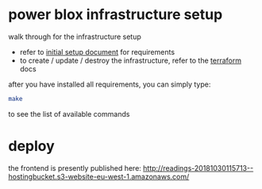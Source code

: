 # power blox infrastructure setup

walk through for the infrastructure setup

- refer to [initial setup document](docs/initial-setup.md) for requirements
- to create / update / destroy the infrastructure, refer to the [terraform](docs/terraform.md) docs

after you have installed all requirements, you can simply type:

```bash
make
```

to see the list of available commands

# deploy

the frontend is presently published here: http://readings-20181030115713--hostingbucket.s3-website-eu-west-1.amazonaws.com/
